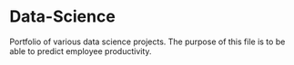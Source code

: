 # Data-Science
Portfolio of various data science projects. 
The purpose of this file is to be able to predict employee productivity. 
